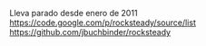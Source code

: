 Lleva parado desde enero de 2011
https://code.google.com/p/rocksteady/source/list
https://github.com/jbuchbinder/rocksteady
